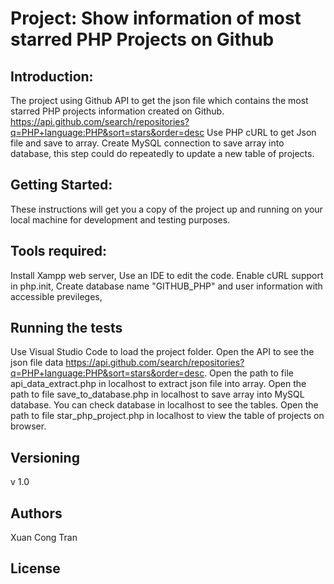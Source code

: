 # Project: Show information of most starred PHP Projects on Github

## Introduction:
The project using Github API to get the json file which contains the most starred PHP projects information created on Github. https://api.github.com/search/repositories?q=PHP+language:PHP&sort=stars&order=desc
Use PHP cURL to get Json file and save to array.
Create MySQL connection to save array into database, this step could do repeatedly to update a new table of projects.

## Getting Started:
These instructions will get you a copy of the project up and running on your local machine for development and testing purposes. 

## Tools required:
Install Xampp web server,
Use an IDE to edit the code.
Enable cURL support in php.init,
Create database name "GITHUB_PHP" and user information with accessible previleges,

## Running the tests
Use Visual Studio Code to load the project folder.
Open the API to see the json file data https://api.github.com/search/repositories?q=PHP+language:PHP&sort=stars&order=desc.
Open the path to file api_data_extract.php in localhost to extract json file into array.
Open the path to file save_to_database.php in localhost to save array into MySQL database. You can check database in localhost to see the tables.
Open the path to file star_php_project.php in localhost to view the table of projects on browser.

## Versioning
v 1.0

## Authors
Xuan Cong Tran

## License
